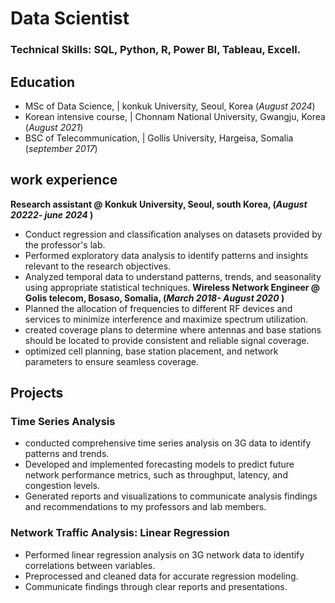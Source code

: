 # Data Scientist
### Technical Skills: SQL, Python, R, Power BI, Tableau, Excell.
## Education
- MSc of Data Science, | konkuk University, Seoul, Korea (_August 2024_)
- Korean intensive course, | Chonnam National University, Gwangju, Korea (_August 2021_)
- BSC of Telecommunication, | Gollis University, Hargeisa, Somalia (_september 2017_)
## work experience 
**Research assistant @ Konkuk University, Seoul, south Korea, (_August 20222- june 2024_ )**
- Conduct regression and classification analyses on datasets provided by the professor's lab.
- Performed exploratory data analysis to identify patterns and insights relevant to the research objectives. 
- Analyzed temporal data to understand patterns, trends, and seasonality using appropriate statistical techniques.
**Wireless Network Engineer @ Golis telecom, Bosaso, Somalia, (_March 2018- August 2020_ )**
- Planned the allocation of frequencies to different RF devices and services to minimize interference and
maximize spectrum utilization.
- created coverage plans to determine where antennas and base stations should be located to provide consistent
and reliable signal coverage.
- optimized cell planning, base station placement, and network parameters to ensure seamless coverage.
## Projects
### Time Series Analysis
- conducted comprehensive time series analysis on 3G data to identify patterns and trends.
- Developed and implemented forecasting models to predict future network performance metrics, such as
throughput, latency, and congestion levels.
- Generated reports and visualizations to communicate analysis findings and recommendations to my professors
and lab members.
### Network Traffic Analysis: Linear Regression
- Performed linear regression analysis on 3G network data to identify correlations between variables.
- Preprocessed and cleaned data for accurate regression modeling.
- Communicate findings through clear reports and presentations.
